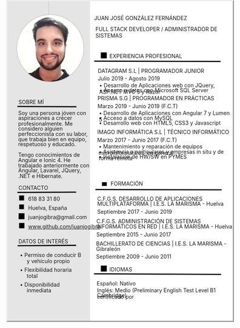 <html>
<head><meta http-equiv=Content-Type content="text/html; charset=UTF-8">
<!--
span.cls_003{font-family:Arial,serif;font-size:18.1px;color:rgb(0,0,0);font-weight:bold;font-style:normal;text-decoration: none}
div.cls_003{font-family:Arial,serif;font-size:18.1px;color:rgb(0,0,0);font-weight:bold;font-style:normal;text-decoration: none}
span.cls_005{font-family:Arial,serif;font-size:11.3px;color:rgb(118,112,112);font-weight:bold;font-style:normal;text-decoration: none}
div.cls_005{font-family:Arial,serif;font-size:11.3px;color:rgb(118,112,112);font-weight:bold;font-style:normal;text-decoration: none}
span.cls_007{font-family:Arial,serif;font-size:15.1px;color:rgb(81,81,81);font-weight:bold;font-style:normal;text-decoration: none}
div.cls_007{font-family:Arial,serif;font-size:15.1px;color:rgb(81,81,81);font-weight:bold;font-style:normal;text-decoration: none}
span.cls_008{font-family:Arial,serif;font-size:12.1px;color:rgb(81,81,81);font-weight:bold;font-style:normal;text-decoration: none}
div.cls_008{font-family:Arial,serif;font-size:12.1px;color:rgb(81,81,81);font-weight:bold;font-style:normal;text-decoration: none}
span.cls_009{font-family:Arial,serif;font-size:9.8px;color:rgb(81,81,81);font-weight:normal;font-style:normal;text-decoration: none}
div.cls_009{font-family:Arial,serif;font-size:9.8px;color:rgb(81,81,81);font-weight:normal;font-style:normal;text-decoration: none}
span.cls_010{font-family:Arial,serif;font-size:9.8px;color:rgb(81,81,81);font-weight:normal;font-style:normal;text-decoration: none}
div.cls_010{font-family:Arial,serif;font-size:9.8px;color:rgb(81,81,81);font-weight:normal;font-style:normal;text-decoration: none}
span.cls_012{font-family:Arial,serif;font-size:12.1px;color:rgb(81,81,81);font-weight:normal;font-style:normal;text-decoration: none}
div.cls_012{font-family:Arial,serif;font-size:12.1px;color:rgb(81,81,81);font-weight:normal;font-style:normal;text-decoration: none}
span.cls_013{font-family:Arial,serif;font-size:12.1px;color:rgb(81,81,81);font-weight:bold;font-style:normal;text-decoration: none}
div.cls_013{font-family:Arial,serif;font-size:12.1px;color:rgb(81,81,81);font-weight:bold;font-style:normal;text-decoration: none}
span.cls_014{font-family:Arial,serif;font-size:11.3px;color:rgb(81,81,81);font-weight:normal;font-style:normal;text-decoration: none}
div.cls_014{font-family:Arial,serif;font-size:11.3px;color:rgb(81,81,81);font-weight:normal;font-style:normal;text-decoration: none}
span.cls_015{font-family:Arial,serif;font-size:12.1px;color:rgb(81,81,81);font-weight:normal;font-style:normal;text-decoration: none}
div.cls_015{font-family:Arial,serif;font-size:12.1px;color:rgb(81,81,81);font-weight:normal;font-style:normal;text-decoration: none}
span.cls_016{font-family:Arial,serif;font-size:9.8px;color:rgb(81,81,81);font-weight:bold;font-style:normal;text-decoration: none}
div.cls_016{font-family:Arial,serif;font-size:9.8px;color:rgb(81,81,81);font-weight:bold;font-style:normal;text-decoration: none}
-->
</style>
</head>
<body>
<div style="position:absolute;left:50%;margin-left:-297px;top:0px;width:595px;height:842px;border-style:outset;overflow:hidden">
<div style="position:absolute;left:0px;top:0px">
<img src="29ed85c4-3654-11ea-a5fd-0cc47a792c0a_id_29ed85c4-3654-11ea-a5fd-0cc47a792c0a_files/background1.jpg" width=595 height=842></div>
<div style="position:absolute;left:229.05px;top:35.78px" class="cls_003"><span class="cls_003">JUAN JOSÉ GONZÁLEZ FERNÁNDEZ</span></div>
<div style="position:absolute;left:232.80px;top:65.08px" class="cls_005"><span class="cls_005">FULL STACK DEVELOPER / ADMINISTRADOR DE SISTEMAS</span></div>
<div style="position:absolute;left:269.60px;top:135.60px" class="cls_007"><span class="cls_007">EXPERIENCIA PROFESIONAL</span></div>
<div style="position:absolute;left:238.80px;top:174.67px" class="cls_008"><span class="cls_008">DATAGRAM S.L | PROGRAMADOR JUNIOR</span></div>
<div style="position:absolute;left:238.80px;top:194.92px" class="cls_009"><span class="cls_009">Julio 2019 - Agosto 2019</span></div>
<div style="position:absolute;left:242.55px;top:212.95px" class="cls_010"><span class="cls_010">•</span><span class="cls_009"> Desarrollo de Aplicaciones web con JQuery, ASP.NET MVC 5 y Razor</span></div>
<div style="position:absolute;left:242.55px;top:225.70px" class="cls_010"><span class="cls_010">•</span><span class="cls_009"> Acceso a datos con Microsoft SQL Server</span></div>
<div style="position:absolute;left:238.05px;top:247.47px" class="cls_008"><span class="cls_008">PRISMA S.G | PROGRAMADOR EN PRÁCTICAS</span></div>
<div style="position:absolute;left:29.30px;top:257.23px" class="cls_007"><span class="cls_007">SOBRE MÍ</span></div>
<div style="position:absolute;left:238.05px;top:267.75px" class="cls_009"><span class="cls_009">Marzo 2019 - Junio 2019 (F.C.T)</span></div>
<div style="position:absolute;left:28.52px;top:285.78px" class="cls_012"><span class="cls_012">Soy una persona jóven con</span></div>
<div style="position:absolute;left:241.80px;top:285.78px" class="cls_010"><span class="cls_010">•</span><span class="cls_009"> Desarrollo de Aplicaciones con Angular 7 y Lumen 5</span></div>
<div style="position:absolute;left:241.80px;top:298.53px" class="cls_010"><span class="cls_010">•</span><span class="cls_009"> Acceso a datos con MySQL</span></div>
<div style="position:absolute;left:28.52px;top:299.28px" class="cls_012"><span class="cls_012">aspiraciones a crecer</span></div>
<div style="position:absolute;left:241.80px;top:312.05px" class="cls_010"><span class="cls_010">•</span><span class="cls_009"> Desarrollo web con HTML5, CSS3 y Javascript</span></div>
<div style="position:absolute;left:28.52px;top:313.55px" class="cls_012"><span class="cls_012">profesionalmente. Me</span></div>
<div style="position:absolute;left:28.52px;top:327.05px" class="cls_012"><span class="cls_012">considero alguien</span></div>
<div style="position:absolute;left:237.30px;top:336.05px" class="cls_008"><span class="cls_008">IMAGO INFORMÁTICA S.L | TÉCNICO INFORMÁTICO</span></div>
<div style="position:absolute;left:28.52px;top:341.32px" class="cls_012"><span class="cls_012">perfeccionista con su labor,</span></div>
<div style="position:absolute;left:28.52px;top:354.82px" class="cls_012"><span class="cls_012">que trabaja bien en equipo,</span></div>
<div style="position:absolute;left:237.30px;top:357.07px" class="cls_009"><span class="cls_009">Marzo 2017 - Junio 2017 (F.C.T)</span></div>
<div style="position:absolute;left:28.52px;top:368.35px" class="cls_012"><span class="cls_012">respetuoso y educado.</span></div>
<div style="position:absolute;left:241.05px;top:374.35px" class="cls_010"><span class="cls_010">•</span><span class="cls_009"> Mantenimiento y reparación de equipos microinformáticos, en general</span></div>
<div style="position:absolute;left:241.05px;top:387.85px" class="cls_010"><span class="cls_010">•</span><span class="cls_009"> Asistencia a particulares y empresas in situ y de forma remota</span></div>
<div style="position:absolute;left:28.52px;top:396.12px" class="cls_012"><span class="cls_012">Tengo conocimientos de</span></div>
<div style="position:absolute;left:241.05px;top:400.62px" class="cls_010"><span class="cls_010">•</span><span class="cls_009"> Instalación de HW/SW en PYMES</span></div>
<div style="position:absolute;left:28.52px;top:410.37px" class="cls_012"><span class="cls_012">Angular e Ionic 4. He</span></div>
<div style="position:absolute;left:28.52px;top:423.90px" class="cls_012"><span class="cls_012">trabajado anteriormente con</span></div>
<div style="position:absolute;left:28.52px;top:437.40px" class="cls_012"><span class="cls_012">Angular, Lavarel, JQuery,</span></div>
<div style="position:absolute;left:28.52px;top:451.67px" class="cls_012"><span class="cls_012">.NET e Hibernate.</span></div>
<div style="position:absolute;left:272.60px;top:471.90px" class="cls_007"><span class="cls_007">FORMACIÓN</span></div>
<div style="position:absolute;left:29.30px;top:483.18px" class="cls_007"><span class="cls_007">CONTACTO</span></div>
<div style="position:absolute;left:54.83px;top:511.72px" class="cls_012"><span class="cls_012">618 83 31 80</span></div>
<div style="position:absolute;left:237.30px;top:511.72px" class="cls_008"><span class="cls_008">C.F.G.S. DESARROLLO DE APLICACIONES</span></div>
<div style="position:absolute;left:237.30px;top:525.19px" class="cls_008"><span class="cls_008">MULTIPLATAFORMA | I.E.S. LA MARISMA - </span><span class="cls_013">Huelva</span></div>
<div style="position:absolute;left:54.83px;top:535.75px" class="cls_012"><span class="cls_012">Huelva, España</span></div>
<div style="position:absolute;left:237.30px;top:546.25px" class="cls_009"><span class="cls_009">Septiembre 2017 - Junio 2019</span></div>
<div style="position:absolute;left:54.83px;top:559.75px" class="cls_012"><span class="cls_012">juanjogibra@gmail.com</span></div>
<div style="position:absolute;left:235.05px;top:571.03px" class="cls_008"><span class="cls_008">C.F.G.S. ADMINISTRACIÓN DE SISTEMAS</span></div>
<div style="position:absolute;left:54.83px;top:585.28px" class="cls_014"><span class="cls_014"> </span><A HREF="http://www.github.com/juanjogibra/">www.github.com/juanjogibra</A> </div>
<div style="position:absolute;left:235.05px;top:585.28px" class="cls_008"><span class="cls_008">INFORMÁTICOS EN RED | I.E.S. LA MARISMA - Huelva</span></div>
<div style="position:absolute;left:235.05px;top:605.55px" class="cls_009"><span class="cls_009">Septiembre 2015 - Junio 2017</span></div>
<div style="position:absolute;left:29.30px;top:623.54px" class="cls_007"><span class="cls_007">DATOS DE INTERÉS</span></div>
<div style="position:absolute;left:234.30px;top:629.58px" class="cls_008"><span class="cls_008">BACHILLERATO DE CIENCIAS | I.E.S. LA MARISMA -</span></div>
<div style="position:absolute;left:234.30px;top:643.83px" class="cls_008"><span class="cls_008">Gibraleón</span></div>
<div style="position:absolute;left:33.05px;top:660.35px" class="cls_015"><span class="cls_015">•</span><span class="cls_012">   Permiso de conducir B</span></div>
<div style="position:absolute;left:234.30px;top:664.10px" class="cls_009"><span class="cls_009">Septiembre 2009 - Junio 2011</span></div>
<div style="position:absolute;left:51.08px;top:676.12px" class="cls_012"><span class="cls_012">y vehículo propio</span></div>
<div style="position:absolute;left:33.05px;top:698.62px" class="cls_015"><span class="cls_015">•</span><span class="cls_012">   Flexibilidad horaria</span></div>
<div style="position:absolute;left:269.60px;top:697.88px" class="cls_007"><span class="cls_007">IDIOMAS</span></div>
<div style="position:absolute;left:51.08px;top:715.15px" class="cls_012"><span class="cls_012">total</span></div>
<div style="position:absolute;left:235.80px;top:735.42px" class="cls_016"><span class="cls_016">Español</span><span class="cls_009">: Nativo</span></div>
<div style="position:absolute;left:33.05px;top:737.67px" class="cls_015"><span class="cls_015">•</span><span class="cls_012">    Disponibilidad</span></div>
<div style="position:absolute;left:51.08px;top:753.42px" class="cls_012"><span class="cls_012">inmediata</span></div>
<div style="position:absolute;left:236.55px;top:753.42px" class="cls_016"><span class="cls_016">Inglés</span><span class="cls_009">: Medio (Preliminary English Test Level B1 certificado por</span></div>
<div style="position:absolute;left:236.55px;top:766.20px" class="cls_009"><span class="cls_009">Cambridge)</span></div>
</div>

</body>
</html>
